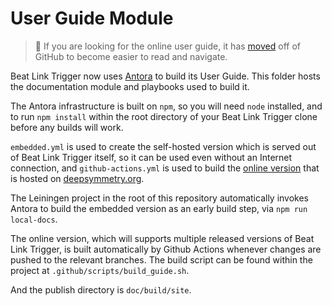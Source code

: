 # User Guide Module

> :mag_right: If you are looking for the online user guide, it has
> [moved](https://blt-guide.deepsymmetry.org/) off of
> GitHub to become easier to read and navigate.

Beat Link Trigger now uses [Antora](https://antora.org) to build its
User Guide. This folder hosts the documentation module and playbooks
used to build it.

The Antora infrastructure is built on `npm`, so you will need `node`
installed, and to run `npm install` within the root directory of your
Beat Link Trigger clone before any builds will work.

`embedded.yml` is used to create the self-hosted version which is
served out of Beat Link Trigger itself, so it can be used even without
an Internet connection, and `github-actions.yml` is used to build the
[online version](https://blt-guide.deepsymmetry.org/) that is hosted
on [deepsymmetry.org](https://deepsymmetry.org).

The Leiningen project in the root of this repository automatically
invokes Antora to build the embedded version as an early build step,
via `npm run local-docs`.

The online version, which will supports multiple released versions of
Beat Link Trigger, is built automatically by Github Actions whenever
changes are pushed to the relevant branches. The build script can be
found within the project at `.github/scripts/build_guide.sh`.

And the publish directory is `doc/build/site`.
